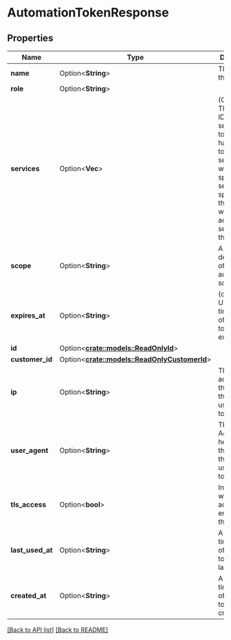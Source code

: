 # AutomationTokenResponse

## Properties

Name | Type | Description | Notes
------------ | ------------- | ------------- | -------------
**name** | Option<**String**> | The name of the token. | 
**role** | Option<**String**> |  | 
**services** | Option<**Vec<String>**> | (Optional) The service IDs of the services the token will have access to. Separate service IDs with a space. If no services are specified, the token will have access to all services on the account.  | 
**scope** | Option<**String**> | A space-delimited list of authorization scope. | [default to Scope_Global]
**expires_at** | Option<**String**> | (optional) A UTC timestamp of when the token will expire. | 
**id** | Option<[**crate::models::ReadOnlyId**](ReadOnlyId.md)> |  | 
**customer_id** | Option<[**crate::models::ReadOnlyCustomerId**](ReadOnlyCustomerId.md)> |  | 
**ip** | Option<**String**> | The IP address of the client that last used the token. | 
**user_agent** | Option<**String**> | The User-Agent header of the client that last used the token. | 
**tls_access** | Option<**bool**> | Indicates whether TLS access is enabled for the token. | 
**last_used_at** | Option<**String**> | A UTC timestamp of when the token was last used. | [readonly]
**created_at** | Option<**String**> | A UTC timestamp of when the token was created. | 

[[Back to API list]](../README.md#documentation-for-api-endpoints) [[Back to README]](../README.md)


